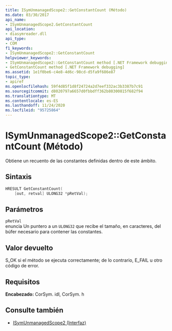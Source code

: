 ```yaml
---
title: ISymUnmanagedScope2::GetConstantCount (Método)
ms.date: 03/30/2017
api_name:
- ISymUnmanagedScope2.GetConstantCount
api_location:
- diasymreader.dll
api_type:
- COM
f1_keywords:
- ISymUnmanagedScope2::GetConstantCount
helpviewer_keywords:
- ISymUnmanagedScope2::GetConstantCount method [.NET Framework debugging]
- GetConstantCount method [.NET Framework debugging]
ms.assetid: 1e1f0be6-c4e8-4d6c-98cd-d5fa9f686e87
topic_type:
- apiref
ms.openlocfilehash: 59f4d85f1d8f24724a2d7eef332ac3b3387b7c91
ms.sourcegitcommit: d8020797a6657d0fbbdff362b80300815f682f94
ms.translationtype: MT
ms.contentlocale: es-ES
ms.lasthandoff: 11/24/2020
ms.locfileid: "95725864"
---
```

# <a name="isymunmanagedscope2getconstantcount-method"></a>ISymUnmanagedScope2::GetConstantCount (Método)

Obtiene un recuento de las constantes definidas dentro de este ámbito.  
  
## <a name="syntax"></a>Sintaxis  
  
```cpp  
HRESULT GetConstantCount(  
    [out, retval] ULONG32 *pRetVal);  
```  
  
## <a name="parameters"></a>Parámetros  

 `pRetVal`  
 enuncia Un puntero a un `ULONG32` que recibe el tamaño, en caracteres, del búfer necesario para contener las constantes.  
  
## <a name="return-value"></a>Valor devuelto  

 S_OK si el método se ejecuta correctamente; de lo contrario, E_FAIL u otro código de error.  
  
## <a name="requirements"></a>Requisitos  

 **Encabezado:** CorSym. idl, CorSym. h  
  
## <a name="see-also"></a>Consulte también

- [ISymUnmanagedScope2 (Interfaz)](isymunmanagedscope2-interface.md)
